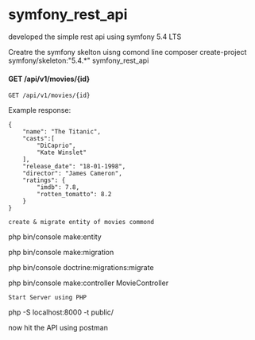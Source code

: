# symfony_rest_api
developed the simple rest api using symfony 5.4 LTS

Creatre the symfony skelton uisng comond line
composer create-project symfony/skeleton:"5.4.*" symfony_rest_api
#### GET /api/v1/movies/{id}

```
GET /api/v1/movies/{id}
```

Example response:

```
{
    "name": "The Titanic",
    "casts":[
        "DiCaprio",
        "Kate Winslet"
    ],
    "release_date": "18-01-1998",
    "director": "James Cameron",
    "ratings": {
        "imdb": 7.8,
        "rotten_tomatto": 8.2
    }
}
```
```
create & migrate entity of movies commond
```
php bin/console make:entity

php bin/console make:migration

php bin/console doctrine:migrations:migrate

php bin/console make:controller MovieController

```
Start Server using PHP
```
php -S localhost:8000 -t public/


now hit the API using postman 
